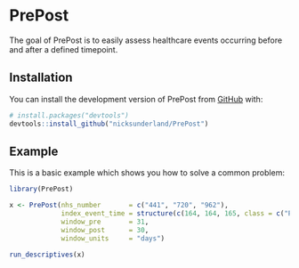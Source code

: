 
<!-- README.md is generated from README.Rmd. Please edit that file -->

# PrePost

<!-- badges: start -->
<!-- badges: end -->

The goal of PrePost is to easily assess healthcare events occurring
before and after a defined timepoint.

## Installation

You can install the development version of PrePost from
[GitHub](https://github.com/) with:

``` r
# install.packages("devtools")
devtools::install_github("nicksunderland/PrePost")
```

## Example

This is a basic example which shows you how to solve a common problem:

``` r
library(PrePost)

x <- PrePost(nhs_number       = c("441", "720", "962"),
             index_event_time = structure(c(164, 164, 165, class = c("POSIXct",  "POSIXt"), tzone = "GMT")),
             window_pre       = 31,
             window_post      = 30, 
             window_units     = "days")

run_descriptives(x)
```

